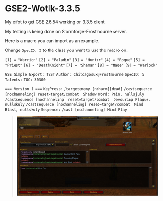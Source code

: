 # GSE2-Wotlk-3.3.5

My effot to get GSE 2.6.54 working on 3.3.5 client

My testing is being done on Stormforge-Frostmourne server.

Here is a macro you can import as an example.


Change `SpecID: 5` to the class you want to use the macro on.


`[1] = "Warrior"`
`[2] = "Paladin"`
`[3] = "Hunter"`
`[4] = "Rogue"`
`[5] = "Priest"`
`[6] = "DeathKnight"`
`[7] = "Shaman"`
`[8] = "Mage"`
`[9] = "Warlock"`
  
`GSE Simple Export: TEST`
`Author: Chitcagosux@Frostmourne`
`SpecID: 5`
`Talents:`
`TOC: 30300`

`=== Version 1 ===`
`KeyPress:`
`/targetenemy [noharm][dead]`
`/castsequence [nochanneling] reset=target/combat  Shadow Word: Pain, nullsjuly`
`/castsequence [nochanneling] reset=target/combat  Devouring Plague, nullskuly`
`/castsequence [nochanneling] reset=target/combat  Mind Blast, nullskuly`
`Sequence:`
`/cast [nochanneling] Mind Flay`


>![image](GSE2-WOTLK.jpg)